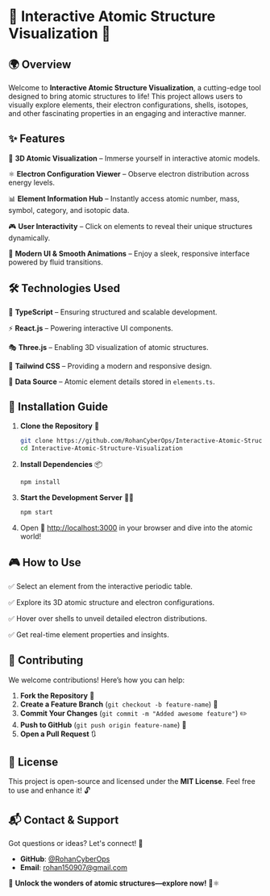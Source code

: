# 🚀 Interactive Atomic Structure Visualization 🌟

## 🌍 Overview
Welcome to **Interactive Atomic Structure Visualization**, a cutting-edge tool designed to bring atomic structures to life! This project allows users to visually explore elements, their electron configurations, shells, isotopes, and other fascinating properties in an engaging and interactive manner.

## ✨ Features
🔬 **3D Atomic Visualization** – Immerse yourself in interactive atomic models.

⚛ **Electron Configuration Viewer** – Observe electron distribution across energy levels.

📊 **Element Information Hub** – Instantly access atomic number, mass, symbol, category, and isotopic data.

🎮 **User Interactivity** – Click on elements to reveal their unique structures dynamically.

🎨 **Modern UI & Smooth Animations** – Enjoy a sleek, responsive interface powered by fluid transitions.

## 🛠 Technologies Used
🚀 **TypeScript** – Ensuring structured and scalable development.

⚡ **React.js** – Powering interactive UI components.

🎭 **Three.js** – Enabling 3D visualization of atomic structures.

🎨 **Tailwind CSS** – Providing a modern and responsive design.

📂 **Data Source** – Atomic element details stored in `elements.ts`.

## 🚀 Installation Guide
1. **Clone the Repository** 📂
   ```sh
   git clone https://github.com/RohanCyberOps/Interactive-Atomic-Structure-Visualization.git
   cd Interactive-Atomic-Structure-Visualization
   ```
2. **Install Dependencies** 📦
   ```sh
   npm install
   ```
3. **Start the Development Server** 🏃‍♂️
   ```sh
   npm start
   ```
4. Open 🔗 [http://localhost:3000](http://localhost:3000) in your browser and dive into the atomic world!

## 🎮 How to Use
✅ Select an element from the interactive periodic table.

✅ Explore its 3D atomic structure and electron configurations.

✅ Hover over shells to unveil detailed electron distributions.

✅ Get real-time element properties and insights.

## 🤝 Contributing
We welcome contributions! Here’s how you can help:
1. **Fork the Repository** 🍴
2. **Create a Feature Branch** (`git checkout -b feature-name`) 🌱
3. **Commit Your Changes** (`git commit -m "Added awesome feature"`) ✏️
4. **Push to GitHub** (`git push origin feature-name`) 🚀
5. **Open a Pull Request** 🔃

## 📜 License
This project is open-source and licensed under the **MIT License**. Feel free to use and enhance it! 🔓

## 📬 Contact & Support
Got questions or ideas? Let's connect! 🤝
- **GitHub**: [@RohanCyberOps](https://github.com/RohanCyberOps)
- **Email**: rohan150907@gmail.com

🚀 **Unlock the wonders of atomic structures—explore now!** 🔬⚛

